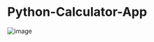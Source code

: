 # Python-Calculator-App







![image](https://github.com/Silent18Killer/Python-Calculator-App/assets/139036518/1605f091-c85d-474d-ac89-42747d8589f5)
